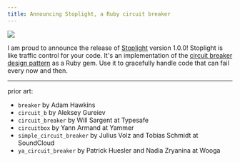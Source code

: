 ```yaml
---
title: Announcing Stoplight, a Ruby circuit breaker
---
```


![][1]

I am proud to announce the release of [Stoplight][] version 1.0.0! Stoplight is
like traffic control for your code. It's an implementation of the [circuit
breaker design pattern][] as a Ruby gem. Use it to gracefully handle code that
can fail every now and then.

---

prior art:

- `breaker` by Adam Hawkins
- `circuit_b` by Aleksey Gureiev
- `circuit_breaker` by Will Sargent at Typesafe
- `circuitbox` by Yann Armand at Yammer
- `simple_circuit_breaker` by Julius Volz and Tobias Schmidt at SoundCloud
- `ya_circuit_breaker` by Patrick Huesler and Nadia Zryanina at Wooga

[1]: /static/images/2015/02/19/stoplight.svg
[stoplight]: https://github.com/orgsync/stoplight
[circuit breaker design pattern]: http://en.wikipedia.org/wiki/Circuit_breaker_design_pattern
